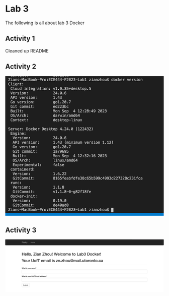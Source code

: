 # Lab 3
The following is all about lab 3 Docker

## Activity 1
Cleaned up README

## Activity 2
![A2](screenshots/docker2.png)

## Activity 3
![A2](screenshots/docker3.png)